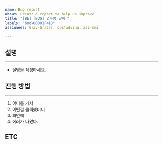 ```yaml
---
name: Bug report
about: Create a report to help us improve
title: "[BE] [BUG] 업무명 날짜 "
labels: "bug\U0001F41B"
assignees: Gray-Grazer, costudying, zzi-mmi

---
```


## 설명
* * *
- 설명을 작성하세요.

## 진행 방법
* * *
1. 어디를 가서
2. 어떤걸 클릭했더니
3. 화면에
4. 에러가 나왔다.

## ETC
